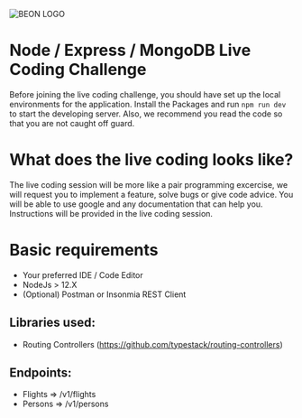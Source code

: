 ![BEON LOGO](https://beon.studio/blog/wp-content/themes/twentybeon/app/images/beon-purple.png)

# Node / Express / MongoDB Live Coding Challenge

Before joining the live coding challenge, you should have set up the local environments for the application. Install the Packages and run `npm run dev` to start the developing server. Also, we recommend you read the code so that you are not caught off guard.

# What does the live coding looks like?

The live coding session will be more like a pair programming excercise, we will request you to implement a feature, solve bugs or give code advice. You will be able to use google and any documentation that can help you. Instructions will be provided in the live coding session.

# Basic requirements

-   Your preferred IDE / Code Editor
-   NodeJs > 12.X
-   (Optional) Postman or Insonmia REST Client

## Libraries used:

-   Routing Controllers (https://github.com/typestack/routing-controllers)

## Endpoints:

-   Flights => /v1/flights
-   Persons => /v1/persons
